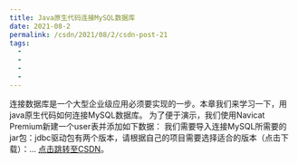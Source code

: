 ```yaml
---
title: Java原生代码连接MySQL数据库
date: 2021-08-2
permalink: /csdn/2021/08/2/csdn-post-21
tags:
  - 
  - 
  - 
  - 
---
```


连接数据库是一个大型企业级应用必须要实现的一步。本章我们来学习一下，用java原生代码如何连接MySQL数据库。    为了便于演示，我们使用Navicat Premium新建一个user表并添加如下数据：    我们需要导入连接MySQL所需要的jar包：jdbc驱动包有两个版本，请根据自己的项目需要选择适合的版本（点击下载）：... [点击跳转至CSDN](https://blog.csdn.net/sixibiheye/article/details/119896212)。